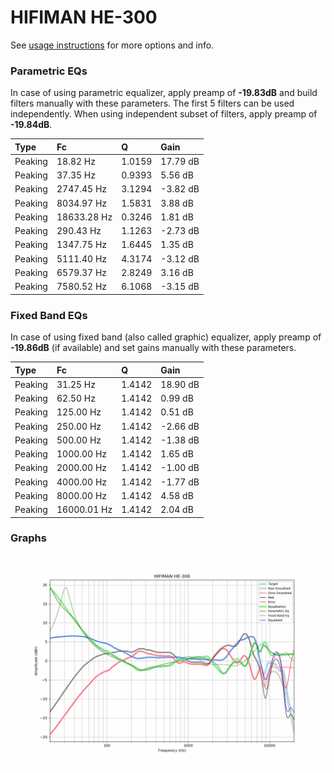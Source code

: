 # HIFIMAN HE-300
See [usage instructions](https://github.com/jaakkopasanen/AutoEq#usage) for more options and info.

### Parametric EQs
In case of using parametric equalizer, apply preamp of **-19.83dB** and build filters manually
with these parameters. The first 5 filters can be used independently.
When using independent subset of filters, apply preamp of **-19.84dB**.

| Type    | Fc          |      Q | Gain     |
|:--------|:------------|:-------|:---------|
| Peaking | 18.82 Hz    | 1.0159 | 17.79 dB |
| Peaking | 37.35 Hz    | 0.9393 | 5.56 dB  |
| Peaking | 2747.45 Hz  | 3.1294 | -3.82 dB |
| Peaking | 8034.97 Hz  | 1.5831 | 3.88 dB  |
| Peaking | 18633.28 Hz | 0.3246 | 1.81 dB  |
| Peaking | 290.43 Hz   | 1.1263 | -2.73 dB |
| Peaking | 1347.75 Hz  | 1.6445 | 1.35 dB  |
| Peaking | 5111.40 Hz  | 4.3174 | -3.12 dB |
| Peaking | 6579.37 Hz  | 2.8249 | 3.16 dB  |
| Peaking | 7580.52 Hz  | 6.1068 | -3.15 dB |

### Fixed Band EQs
In case of using fixed band (also called graphic) equalizer, apply preamp of **-19.86dB**
(if available) and set gains manually with these parameters.

| Type    | Fc          |      Q | Gain     |
|:--------|:------------|:-------|:---------|
| Peaking | 31.25 Hz    | 1.4142 | 18.90 dB |
| Peaking | 62.50 Hz    | 1.4142 | 0.99 dB  |
| Peaking | 125.00 Hz   | 1.4142 | 0.51 dB  |
| Peaking | 250.00 Hz   | 1.4142 | -2.66 dB |
| Peaking | 500.00 Hz   | 1.4142 | -1.38 dB |
| Peaking | 1000.00 Hz  | 1.4142 | 1.65 dB  |
| Peaking | 2000.00 Hz  | 1.4142 | -1.00 dB |
| Peaking | 4000.00 Hz  | 1.4142 | -1.77 dB |
| Peaking | 8000.00 Hz  | 1.4142 | 4.58 dB  |
| Peaking | 16000.01 Hz | 1.4142 | 2.04 dB  |

### Graphs
![](./HIFIMAN%20HE-300.png)